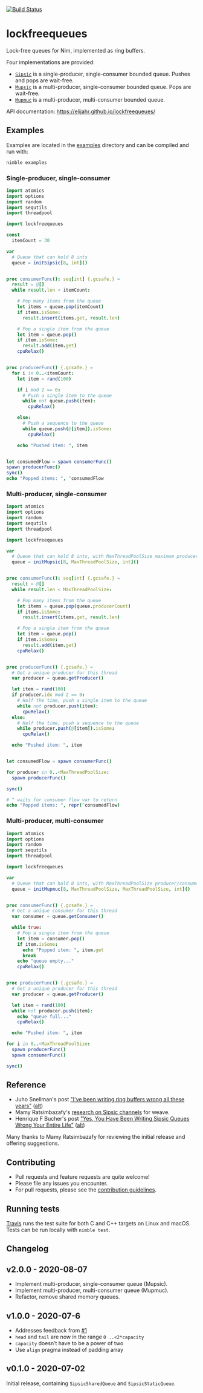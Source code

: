 [![Build Status](https://travis-ci.org/elijahr/lockfreequeues.svg?branch=master)](https://travis-ci.org/elijahr/lockfreequeues)

# lockfreequeues

Lock-free queues for Nim, implemented as ring buffers.

Four implementations are provided:

- [`Sipsic`](https://elijahr.github.io/lockfreequeues/lockfreequeues/sipsic.html) is a single-producer, single-consumer bounded queue. Pushes and pops are wait-free.
- [`Mupsic`](https://elijahr.github.io/lockfreequeues/lockfreequeues/mupsic.html) is a multi-producer, single-consumer bounded queue. Pops are wait-free.
- [`Mupmuc`](https://elijahr.github.io/lockfreequeues/lockfreequeues/mupmuc.html) is a multi-producer, multi-consumer bounded queue.

API documentation: https://elijahr.github.io/lockfreequeues/

## Examples

Examples are located in the [examples](https://github.com/elijahr/lockfreequeues/tree/master/examples) directory and can be compiled and run with:

```sh
nimble examples
```

### Single-producer, single-consumer

```nim
import atomics
import options
import random
import sequtils
import threadpool

import lockfreequeues

const
  itemCount = 30

var
  # Queue that can hold 8 ints
  queue = initSipsic[8, int]()


proc consumerFunc(): seq[int] {.gcsafe.} =
  result = @[]
  while result.len < itemCount:

    # Pop many items from the queue
    let items = queue.pop(itemCount)
    if items.isSome:
      result.insert(items.get, result.len)

    # Pop a single item from the queue
    let item = queue.pop()
    if item.isSome:
      result.add(item.get)
    cpuRelax()


proc producerFunc() {.gcsafe.} =
  for i in 0..<itemCount:
    let item = rand(100)

    if i mod 2 == 0:
      # Push a single item to the queue
      while not queue.push(item):
        cpuRelax()

    else:
      # Push a sequence to the queue
      while queue.push(@[item]).isSome:
        cpuRelax()

    echo "Pushed item: ", item


let consumedFlow = spawn consumerFunc()
spawn producerFunc()
sync()
echo "Popped items: ", ^consumedFlow
```

### Multi-producer, single-consumer

```nim
import atomics
import options
import random
import sequtils
import threadpool

import lockfreequeues

var
  # Queue that can hold 8 ints, with MaxThreadPoolSize maximum producer threads
  queue = initMupsic[8, MaxThreadPoolSize, int]()


proc consumerFunc(): seq[int] {.gcsafe.} =
  result = @[]
  while result.len < MaxThreadPoolSize:

    # Pop many items from the queue
    let items = queue.pop(queue.producerCount)
    if items.isSome:
      result.insert(items.get, result.len)

    # Pop a single item from the queue
    let item = queue.pop()
    if item.isSome:
      result.add(item.get)
    cpuRelax()


proc producerFunc() {.gcsafe.} =
  # Get a unique producer for this thread
  var producer = queue.getProducer()

  let item = rand(100)
  if producer.idx mod 2 == 0:
    # Half the time, push a single item to the queue
    while not producer.push(item):
      cpuRelax()
  else:
    # Half the time, push a sequence to the queue
    while producer.push(@[item]).isSome:
      cpuRelax()

  echo "Pushed item: ", item


let consumedFlow = spawn consumerFunc()

for producer in 0..<MaxThreadPoolSize:
  spawn producerFunc()

sync()

# ^ waits for consumer flow var to return
echo "Popped items: ", repr(^consumedFlow)
```

### Multi-producer, multi-consumer

```nim
import atomics
import options
import random
import sequtils
import threadpool

import lockfreequeues

var
  # Queue that can hold 8 ints, with MaxThreadPoolSize producer/consumer threads
  queue = initMupmuc[8, MaxThreadPoolSize, MaxThreadPoolSize, int]()


proc consumerFunc() {.gcsafe.} =
  # Get a unique consumer for this thread
  var consumer = queue.getConsumer()

  while true:
    # Pop a single item from the queue
    let item = consumer.pop()
    if item.isSome:
      echo "Popped item: ", item.get
      break
    echo "queue empty..."
    cpuRelax()


proc producerFunc() {.gcsafe.} =
  # Get a unique producer for this thread
  var producer = queue.getProducer()

  let item = rand(100)
  while not producer.push(item):
    echo "queue full..."
    cpuRelax()

  echo "Pushed item: ", item

for i in 0..<MaxThreadPoolSize:
  spawn producerFunc()
  spawn consumerFunc()

sync()
```

## Reference

* Juho Snellman's post ["I've been writing ring buffers wrong all these years"](https://www.snellman.net/blog/archive/2016-12-13-ring-buffers/) ([alt](https://web.archive.org/web/20200530040210/https://www.snellman.net/blog/archive/2016-12-13-ring-buffers/))
* Mamy Ratsimbazafy's [research on Sipsic channels](https://github.com/mratsim/weave/blob/master/weave/cross_thread_com/channels_sipsic.md#litterature) for weave.
* Henrique F Bucher's post ["Yes, You Have Been Writing Sipsic Queues Wrong Your Entire Life"](http://www.vitorian.com/x1/archives/370) ([alt](https://web.archive.org/web/20191225164231/http://www.vitorian.com/x1/archives/370))

Many thanks to Mamy Ratsimbazafy for reviewing the initial release and offering suggestions.

## Contributing

* Pull requests and feature requests are quite welcome!
* Please file any issues you encounter.
* For pull requests, please see the [contribution guidelines](https://github.com/elijahr/lockfreequeues/tree/master/CONTRIBUTING.md).

## Running tests

[Travis](https://travis-ci.org/elijahr/lockfreequeues) runs the test suite for both C and C++ targets on Linux and macOS. Tests can be run locally with `nimble test`.

## Changelog

## v2.0.0 - 2020-08-07

* Implement multi-producer, single-consumer queue (Mupsic).
* Implement multi-producer, multi-consumer queue (Mupmuc).
* Refactor, remove shared memory queues.

## v1.0.0 - 2020-07-6

* Addresses feedback from [#1](https://github.com/elijahr/lockfreequeues/issues/1)
* `head` and `tail` are now in the range `0 ..<2*capacity`
* `capacity` doesn’t have to be a power of two
* Use `align` pragma instead of padding array

## v0.1.0 - 2020-07-02

Initial release, containing `SipsicSharedQueue` and `SipsicStaticQueue`.
